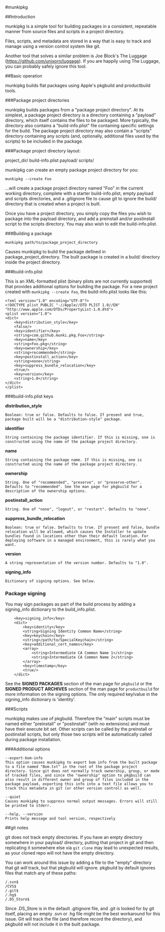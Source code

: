 #munkipkg

##Introduction

munkipkg is a simple tool for building packages in a consistent, repeatable manner from source files and scripts in a project directory.

Files, scripts, and metadata are stored in a way that is easy to track and manage using a version control system like git.

Another tool that solves a similar problem is Joe Block's The Luggage (https://github.com/unixorn/luggage). If you are happily using The Luggage, you can probably safely ignore this tool.


##Basic operation

munkipkg builds flat packages using Apple's pkgbuild and productbuild tools.

###Package project directories

munkipkg builds packages from a "package project directory". At its simplest, a package project directory is a directory containing a "payload" directory, which itself contains the files to be packaged. More typically, the directory also contains a "build-info.plist" file containing specific settings for the build. The package project directory may also contain a "scripts" directory containing any scripts (and, optionally, additional files used by the scripts) to be included in the package.


###Package project directory layout:

project_dir/
    build-info.plist
    payload/
    scripts/

munkipkg can create an empty package project directory for you:

`munkipkg --create Foo`

...will create a package project directory named "Foo" in the current working directory, complete with a starter build-info.plist, empty payload and scripts directories, and a .gitignore file to cause git to ignore the build/ directory that is created when a project is built.

Once you have a project directory, you simply copy the files you wish to package into the payload directory, and add a preinstall and/or postinstall script to the scripts directory. You may also wish to edit the build-info.plist.


###Building a package

`munkipkg path/to/package_project_directory`

Causes munkipkg to build the package defined in package_project_directory. The built package is created in a build/ directory inside the project directory.


###build-info.plist

This is an XML-formatted plist (binary plists are not currently supported) that provides additional options for building the package. For a new project created with `munkipkg --create Foo`, the build-info.plist looks like this:

```
<?xml version="1.0" encoding="UTF-8"?>
<!DOCTYPE plist PUBLIC "-//Apple//DTD PLIST 1.0//EN" "http://www.apple.com/DTDs/PropertyList-1.0.dtd">
<plist version="1.0">
<dict>
    <key>distribution_style</key>
    <false/>
    <key>identifier</key>
    <string>com.github.munki.pkg.Foo</string>
    <key>name</key>
    <string>Foo.pkg</string>
    <key>ownership</key>
    <string>recommended</string>
    <key>postinstall_action</key>
    <string>none</string>
    <key>suppress_bundle_relocation</key>
    <true/>
    <key>version</key>
    <string>1.0</string>
</dict>
</plist>
```

###build-info.plist keys

**distribution_style**

    Boolean: true or false. Defaults to false. If present and true, package built will be a "distribution-style" package.

**identifier**

    String containing the package identifier. If this is missing, one is constructed using the name of the package project directory.

**name**

    String containing the package name. If this is missing, one is constructed using the name of the package project directory.

**ownership**

    String. One of "recommended", "preserve", or "preserve-other". Defaults to "recommended". See the man page for pkgbuild for a description of the ownership options.

**postinstall_action**

    String. One of "none", "logout", or "restart". Defaults to "none".

**suppress\_bundle\_relocation**

    Boolean: true or false. Defaults to true. If present and false, bundle relocation will be allowed, which causes the Installer to update bundles found in locations other than their default location. For deploying software in a managed environment, this is rarely what you want.

**version**

    A string representation of the version number. Defaults to "1.0".

**signing_info**

    Dictionary of signing options. See below.


### Package signing

You may sign packages as part of the build process by adding a signing\_info dictionary to the build\_info.plist.

```
    <key>signing_info</key>
    <dict>
        <key>identity</key>
        <string>Signing Identity Common Name</string>
        <key>keychain</key>
        <string>/path/to/SpecialKeychain</string>
        <key>additional_cert_names</key>
        <array>
            <string>Intermediate CA Common Name 1</string>
            <string>Intermediate CA Common Name 2</string>
        </array>
        <key>timestamp</key>
        <true/>
    </dict>
```

See the **SIGNED PACKAGES** section of the man page for `pkgbuild` or the **SIGNED PRODUCT ARCHIVES** section of the man page for `productbuild` for more information on the signing options. The only required key/value in the signing_info dictionary is 'identity'.


###Scripts

munkipkg makes use of pkgbuild. Therefore the "main" scripts must be named either "preinstall" or "postinstall" (with no extensions) and must have their execute bit set. Other scripts can be called by the preinstall or postinstall scripts, but only those two scripts will be automatically called during package installation.


###Additional options

    --export-bom-info
    This option causes munkipkg to export bom info from the built package to a file named "Bom.txt" in the root of the package project directory. Since git does not normally track ownership, group, or mode of tracked files, and since the "ownership" option to pkgbuild can also result in different owner and group of files included in the package payload, exporting this info into a text file allows you to track this metadata in git (or other version control) as well.

    --quiet
    Causes munkipkg to suppress normal output messages. Errors will still be printed to stderr.

    --help, --version
    Prints help message and tool version, respectively


##git notes

git does not track empty directories. If you have an empty directory somewhere in your payload/ directory, putting that project in git and then replicating it somewhere else via `git clone` may lead to unexpected results, as your cloned repo will not have the empty directory.

You can work around this issue by adding a file to the "empty" directory that git _will_ track, but that pkgbuild will ignore. pkgbuild by default ignores files that match any of these paths:

```
/.svn$
/CVS$
/.git$
/.hg$
/.DS_Store$
```

Since .DS_Store is in the default .gitignore file, and .git is looked for by git itself, placing an empty .svn or .hg file might be the best workaround for this issue. Git will track the file (and therefore record the directory), and pkgbuild will not include it in the built package.